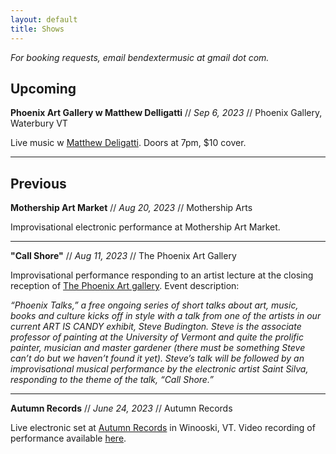 ```yaml
---
layout: default
title: Shows
---
```


*For booking requests, email bendextermusic at gmail dot com.*

## Upcoming

**Phoenix Art Gallery w Matthew Delligatti** // *Sep 6, 2023* // Phoenix Gallery, Waterbury VT

Live music w [Matthew Deligatti](https://www.matthewdelligatti.com/). Doors at 7pm, $10 cover.

---

## Previous


**Mothership Art Market** // *Aug 20, 2023* // Mothership Arts

Improvisational electronic performance at Mothership Art Market.

---

**"Call Shore"** // *Aug 11, 2023* // The Phoenix Art Gallery

Improvisational performance responding to an artist lecture at the closing reception of [The Phoenix Art gallery](https://thephoenixvt.com/events-calendar/2023/8/11/phoenix-talks-steve-budington-amp-saint-silva). Event description:

*“Phoenix Talks,” a free ongoing series of short talks about art, music, books and culture kicks off in style with a talk from one of the artists in our current ART IS CANDY exhibit, Steve Budington. Steve is the associate professor of painting at the University of Vermont and quite the prolific painter, musician and master gardener (there must be something Steve can’t do but we haven’t found it yet). Steve’s talk will be followed by an improvisational musical performance by the electronic artist Saint Silva, responding to the theme of the talk, “Call Shore.”*

---

**Autumn Records** // *June 24, 2023* // Autumn Records

Live electronic set at [Autumn Records](https://www.autumnrecordsvt.com/) in Winooski, VT. Video recording of performance available [here](https://youtu.be/Zbh9wtCPIus).

